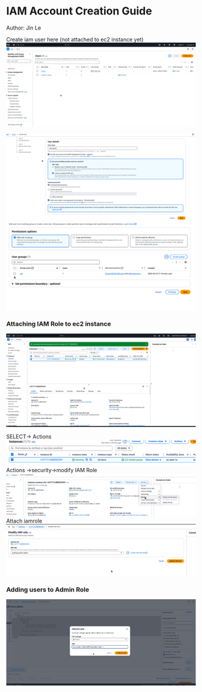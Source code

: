 # IAM Account Creation Guide
Author: Jin Le

Create iam user here (not attached to ec2 instance yet)
![](assets/67aed1902465dedf6eb5358843aba41b.png)

![](assets/e9f44c2e03d56e4489a080d7a7e125fe.png)
![](assets/e4bcba7da53826edbbf123bafe246330.png)
### Attaching IAM Role to ec2 instance
![](assets/8cb6a59977a28e2accde8ff2db6cd9ae.png)

SELECT-> Actions
![](assets/f5967d141e941cd408d1a7cbef65606a.png)
Actions ->security->modify IAM Role
![](assets/c182388a2755b9bbdc90b0f52f12da97.png)
Attach iamrole
![](assets/7dc6a8ce029de752acea54dac53fd727.png)
### Adding users to Admin Role
![](assets/84089a4649fdc366af5a5141414aca70.png)